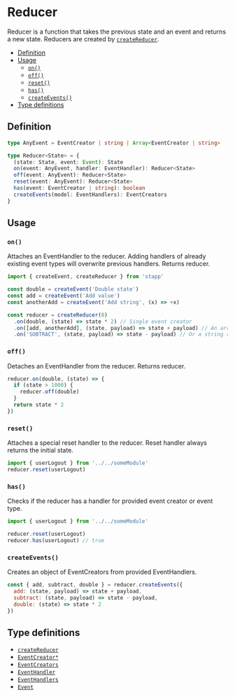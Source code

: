 # Reducer

Reducer is a function that takes the previous state and an event and returns a new state. Reducers are created by [`createReducer`](/api/createReducer.html).

<!-- START doctoc generated TOC please keep comment here to allow auto update -->
<!-- DON'T EDIT THIS SECTION, INSTEAD RE-RUN doctoc TO UPDATE -->


- [Definition](#definition)
- [Usage](#usage)
  - [`on()`](#on)
  - [`off()`](#off)
  - [`reset()`](#reset)
  - [`has()`](#has)
  - [`createEvents()`](#createevents)
- [Type definitions](#type-definitions)

<!-- END doctoc generated TOC please keep comment here to allow auto update -->

## Definition

```typescript
type AnyEvent = EventCreator | string | Array<EventCreator | string>

type Reducer<State> = {
  (state: State, event: Event): State
  on(event: AnyEvent, handler: EventHandler): Reducer<State>
  off(event: AnyEvent): Reducer<State>
  reset(event: AnyEvent): Reducer<State>
  has(event: EventCreator | string): boolean
  createEvents(model: EventHandlers): EventCreators
}
```

## Usage

### `on()`

Attaches an EventHandler to the reducer. Adding handlers of already existing event types will overwrite previous handlers. Returns reducer.

```js
import { createEvent, createReducer } from 'stapp'

const double = createEvent('Double state')
const add = createEvent('Add value')
const anotherAdd = createEvent('Add string', (x) => +x)

const reducer = createReducer(0)
  .on(double, (state) => state * 2) // Single event creator
  .on([add, anotherAdd], (state, payload) => state + payload) // An array of event creators
  .on('SUBTRACT', (state, payload) => state - payload) // Or a string representing event type
```

### `off()`

Detaches an EventHandler from the reducer. Returns reducer.

```js
reducer.on(double, (state) => {
  if (state > 1000) {
    reducer.off(double)
  }
  return state * 2
})
```

### `reset()`

Attaches a special reset handler to the reducer. Reset handler always returns the initial state.

```js
import { userLogout } from '../../someModule'
reducer.reset(userLogout)
```

### `has()`

Checks if the reducer has a handler for provided event creator or event type.

```js
import { userLogout } from '../../someModule'

reducer.reset(userLogout)
reducer.has(userLogout) // true
```

### `createEvents()`

Creates an object of EventCreators from provided EventHandlers.

```js
const { add, subtract, double } = reducer.createEvents({
  add: (state, payload) => state + payload,
  subtract: (state, payload) => state - payload,
  double: (state) => state * 2
})
```

## Type definitions

- [`createReducer`](/types.html#createreducer)
- [`EventCreator*`](/types.html#eventcreator0)
- [`EventCreators`](/types.html#eventcreators)
- [`EventHandler`](/types.html#eventhandler)
- [`EventHandlers`](/types.html#eventhandlers)
- [`Event`](/types.html#event)